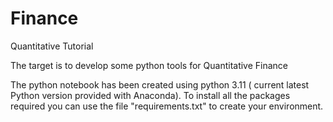 # Finance
Quantitative Tutorial 

The target is to develop some python tools for Quantitative Finance   

The python notebook has been created using python 3.11 ( current latest Python version provided with Anaconda).
To install all the packages required you can use the file "requirements.txt" to create your environment.
